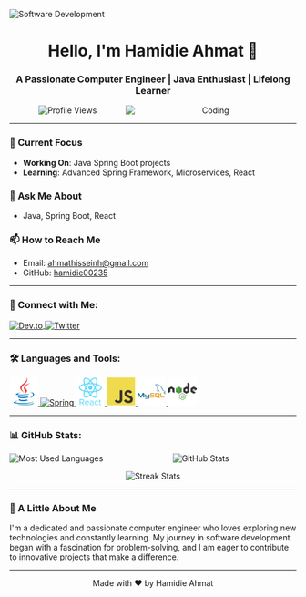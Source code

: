 <!-- Banner -->
![Software Development](https://www.pngitem.com/pimgs/m/216-2166851_software-development-software-development-coding-png-transparent.png)

<h1 align="center">Hello, I'm Hamidie Ahmat 👋</h1>
<h3 align="center">A Passionate Computer Engineer | Java Enthusiast | Lifelong Learner</h3>

<p align="center">
  <img align="right" alt="Coding" width="300" src="https://cdn.dribbble.com/users/1162077/screenshots/3848914/programmer.gif">
  <img src="https://komarev.com/ghpvc/?username=hamidie00235&label=Profile%20views&color=0e75b6&style=flat" alt="Profile Views" />
</p>

---

### 🚀 Current Focus
- **Working On**: Java Spring Boot projects
- **Learning**: Advanced Spring Framework, Microservices, React

### 💬 Ask Me About
- Java, Spring Boot, React

### 📫 How to Reach Me
- Email: [ahmathisseinh@gmail.com](mailto:ahmathisseinh@gmail.com)
- GitHub: [hamidie00235](https://github.com/hamidie00235)

---

<h3 align="left">🔗 Connect with Me:</h3>
<p align="left">
  <a href="https://dev.to/hamdev" target="blank">
    <img align="center" src="https://img.shields.io/badge/Dev.to-0A0A0A?style=for-the-badge&logo=devdotto&logoColor=white" alt="Dev.to" height="30" width="100" />
  </a>
  <a href="https://twitter.com/hamidie00235" target="blank">
    <img align="center" src="https://img.shields.io/badge/Twitter-1DA1F2?style=for-the-badge&logo=twitter&logoColor=white" alt="Twitter" height="30" width="100" />
  </a>
</p>

---

<h3 align="left">🛠️ Languages and Tools:</h3>
<p align="left">
  <a href="https://www.java.com" target="_blank" rel="noreferrer">
    <img src="https://raw.githubusercontent.com/devicons/devicon/master/icons/java/java-original.svg" alt="Java" width="50" height="50"/>
  </a>
  <a href="https://spring.io/" target="_blank" rel="noreferrer">
    <img src="https://www.vectorlogo.zone/logos/springio/springio-icon.svg" alt="Spring" width="50" height="50"/>
  </a>
  <a href="https://reactjs.org/" target="_blank" rel="noreferrer">
    <img src="https://raw.githubusercontent.com/devicons/devicon/master/icons/react/react-original-wordmark.svg" alt="React" width="50" height="50"/>
  </a>
  <a href="https://developer.mozilla.org/en-US/docs/Web/JavaScript" target="_blank" rel="noreferrer">
    <img src="https://raw.githubusercontent.com/devicons/devicon/master/icons/javascript/javascript-original.svg" alt="JavaScript" width="50" height="50"/>
  </a>
  <a href="https://www.mysql.com/" target="_blank" rel="noreferrer">
    <img src="https://raw.githubusercontent.com/devicons/devicon/master/icons/mysql/mysql-original-wordmark.svg" alt="MySQL" width="50" height="50"/>
  </a>
  <a href="https://nodejs.org" target="_blank" rel="noreferrer">
    <img src="https://raw.githubusercontent.com/devicons/devicon/master/icons/nodejs/nodejs-original-wordmark.svg" alt="Node.js" width="50" height="50"/>
  </a>
</p>

---

<h3 align="left">📊 GitHub Stats:</h3>
<p align="left">
  <img align="left" src="https://github-readme-stats.vercel.app/api/top-langs?username=hamidie00235&show_icons=true&locale=en&layout=compact&langs_count=6&hide=html,css" alt="Most Used Languages" />
</p>

<p align="center">&nbsp;<img src="https://github-readme-stats.vercel.app/api?username=hamidie00235&show_icons=true&locale=en&theme=radical" alt="GitHub Stats" /></p>

<p align="center"><img src="https://github-readme-streak-stats.herokuapp.com/?user=hamidie00235&theme=radical" alt="Streak Stats" /></p>

---

### 🎉 A Little About Me
I'm a dedicated and passionate computer engineer who loves exploring new technologies and constantly learning. My journey in software development began with a fascination for problem-solving, and I am eager to contribute to innovative projects that make a difference.

---

<!-- Footer -->
<p align="center">Made with ❤️ by Hamidie Ahmat</p>
